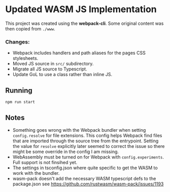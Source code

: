 # Updated WASM JS Implementation

This project was created using the **webpack-cli**. Some original content was then copied from `./www`.

### Changes:

  - Webpack includes handlers and path aliases for the pages CSS stylesheets.
  - Moved JS source in `src/` subdirectory.
  - Migrate all JS source to Typescript.
  - Update GoL to use a class rather than inline JS.

## Running

```bash
npm run start
```

## Notes

 - Something goes wrong with the Webpack bundler when setting `config.resolve` for file extensions.
   This config helps Webpack find files that are imported through the source tree from the entrypoint.
   Setting the value for `resolve` explicitly later seemed to correct the issue so there might be some
   override in the config I am missing.
 - WebAssembly must be turned on for Webpack with `config.experiments`. Full support is not finsihed yet.
 - The settings in tsconfig.json where quite specific to get the WASM to work with the bundler.
 - wasm-pack doesn't add the necessary WASM typescript defs to the package.json see https://github.com/rustwasm/wasm-pack/issues/1193